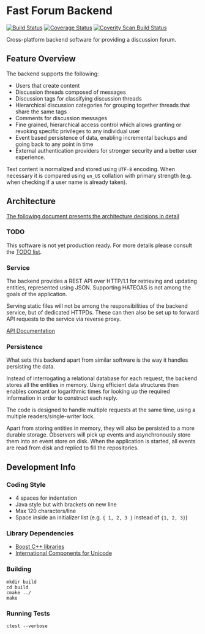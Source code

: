 # Fast Forum Backend 
[![Build Status](https://travis-ci.org/danij/Forum.svg?branch=initial)](https://travis-ci.org/danij/Forum) 
[![Coverage Status](https://coveralls.io/repos/github/danij/Forum/badge.svg?branch=initial)](https://coveralls.io/github/danij/Forum?branch=initial)
[![Coverity Scan Build Status](https://scan.coverity.com/projects/13668/badge.svg)](https://scan.coverity.com/projects/danij-forum) 

Cross-platform backend software for providing a discussion forum. 

## Feature Overview

The backend supports the following:

* Users that create content
* Discussion threads composed of messages
* Discussion tags for classifying discussion threads
* Hierarchical discussion categories for grouping together threads that share the same tags
* Comments for discussion messages
* Fine grained, hierarchical access control which allows granting or revoking specific privileges to any individual user  
* Event based persistence of data, enabling incremental backups and going back to any point in time
* External authentication providers for stronger security and a better user experience.

Text content is normalized and stored using `UTF-8` encoding. When necessary it is compared using `en_US` collation 
with primary strength (e.g. when checking if a user name is already taken).

## Architecture

[The following document presents the architecture decisions in detail](doc/Architecture&Details.md)

### TODO

This software is not yet production ready. For more details please consult the [TODO list](doc/Todo.md).

### Service

The backend provides a REST API over HTTP/1.1 for retrieving and updating entities, represented using JSON. 
Supporting HATEOAS is not among the goals of the application.
  
Serving static files will not be among the responsibilities of the backend service, but of dedicated HTTPDs. 
These can then also be set up to forward API requests to the service via reverse proxy.

[API Documentation](doc/API.md)

### Persistence

What sets this backend apart from similar software is the way it handles persisting the data.
 
Instead of interrogating a relational database for each request, the backend stores all the entities in memory. 
Using efficient data structures then enables constant or logarithmic times for looking up the required information in 
order to construct each reply.

The code is designed to handle multiple requests at the same time, using a multiple readers/single-writer lock.
 
Apart from storing entities in memory, they will also be persisted to a more durable storage. Observers will pick up
events and asynchronously store them into an event store on disk. When the application is started, all events are read
from disk and replied to fill the repositories.

## Development Info

### Coding Style

* 4 spaces for indentation
* Java style but with brackets on new line
* Max 120 characters/line
* Space inside an initializer list (e.g. `{ 1, 2, 3 }` instead of `{1, 2, 3}`)

### Library Dependencies

* [Boost C++ libraries](http://www.boost.org/)
* [International Components for Unicode](http://site.icu-project.org/)

### Building

    mkdir build
    cd build
    cmake ../
    make

### Running Tests

    ctest --verbose
